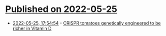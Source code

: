# [Published on 2022-05-25](index.md)

* [2022-05-25, 17:54:54](https://news.ycombinator.com/item?id=31508084) - [CRISPR tomatoes genetically engineered to be richer in Vitamin D](https://newatlas.com/science/tomatoes-crispr-genetic-engineering-vitamin-d/)
